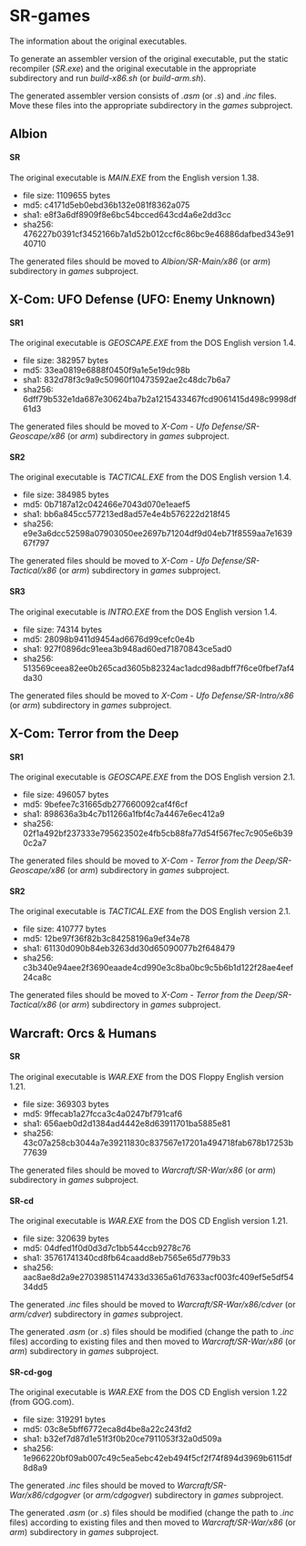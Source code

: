 # SR-games

The information about the original executables.

To generate an assembler version of the original executable, put the static recompiler (*SR.exe*) and the original executable in the appropriate subdirectory and run *build-x86.sh* (or *build-arm.sh*).

The generated assembler version consists of *.asm* (or *.s*) and *.inc* files. Move these files into the appropriate subdirectory in the *games* subproject.

## Albion

#### SR

The original executable is *MAIN.EXE* from the English version 1.38.

* file size: 1109655 bytes
* md5: c4171d5eb0ebd36b132e081f8362a075
* sha1: e8f3a6df8909f8e6bc54bcced643cd4a6e2dd3cc
* sha256: 476227b0391cf3452166b7a1d52b012ccf6c86bc9e46886dafbed343e9140710

The generated files should be moved to *Albion/SR-Main/x86* (or *arm*) subdirectory in *games* subproject.

## X-Com: UFO Defense (UFO: Enemy Unknown)

#### SR1

The original executable is *GEOSCAPE.EXE* from the DOS English version 1.4.

* file size: 382957 bytes
* md5: 33ea0819e6888f0450f9a1e5e19dc98b
* sha1: 832d78f3c9a9c50960f10473592ae2c48dc7b6a7
* sha256: 6dff79b532e1da687e30624ba7b2a1215433467fcd9061415d498c9998df61d3

The generated files should be moved to *X-Com - Ufo Defense/SR-Geoscape/x86* (or *arm*) subdirectory in *games* subproject.

#### SR2

The original executable is *TACTICAL.EXE* from the DOS English version 1.4.

* file size: 384985 bytes
* md5: 0b7187a12c042466e7043d070e1eaef5
* sha1: bb6a845cc577213ed8ad57e4e4b576222d218f45
* sha256: e9e3a6dcc52598a07903050ee2697b71204df9d04eb71f8559aa7e163967f797

The generated files should be moved to *X-Com - Ufo Defense/SR-Tactical/x86* (or *arm*) subdirectory in *games* subproject.

#### SR3

The original executable is *INTRO.EXE* from the DOS English version 1.4.

* file size: 74314 bytes
* md5: 28098b9411d9454ad6676d99cefc0e4b
* sha1: 927f0896dc91eea3b948ad60ed71870843ce5ad0
* sha256: 513569ceea82ee0b265cad3605b82324ac1adcd98adbff7f6ce0fbef7af4da30

The generated files should be moved to *X-Com - Ufo Defense/SR-Intro/x86* (or *arm*) subdirectory in *games* subproject.

## X-Com: Terror from the Deep

#### SR1

The original executable is *GEOSCAPE.EXE* from the DOS English version 2.1.

* file size: 496057 bytes
* md5: 9befee7c31665db277660092caf4f6cf
* sha1: 898636a3b4c7b11266a1fbf4c7a4467e6ec412a9
* sha256: 02f1a492bf237333e795623502e4fb5cb88fa77d54f567fec7c905e6b390c2a7

The generated files should be moved to *X-Com - Terror from the Deep/SR-Geoscape/x86* (or *arm*) subdirectory in *games* subproject.

#### SR2

The original executable is *TACTICAL.EXE* from the DOS English version 2.1.

* file size: 410777 bytes
* md5: 12be97f36f82b3c84258196a9ef34e78
* sha1: 61130d090b84eb3263dd30d65090077b2f648479
* sha256: c3b340e94aee2f3690eaade4cd990e3c8ba0bc9c5b6b1d122f28ae4eef24ca8c

The generated files should be moved to *X-Com - Terror from the Deep/SR-Tactical/x86* (or *arm*) subdirectory in *games* subproject.

## Warcraft: Orcs & Humans

#### SR

The original executable is *WAR.EXE* from the DOS Floppy English version 1.21.

* file size: 369303 bytes
* md5: 9ffecab1a27fcca3c4a0247bf791caf6
* sha1: 656aeb0d2d1384ad4442e8d63911701ba5885e81
* sha256: 43c07a258cb3044a7e39211830c837567e17201a494718fab678b17253b77639

The generated files should be moved to *Warcraft/SR-War/x86* (or *arm*) subdirectory in *games* subproject.

#### SR-cd

The original executable is *WAR.EXE* from the DOS CD English version 1.21.

* file size: 320639 bytes
* md5: 04dfed1f0d0d3d7c1bb544ccb9278c76
* sha1: 35761741340cd8fb64caadd8eb7565e65d779b33
* sha256: aac8ae8d2a9e27039851147433d3365a61d7633acf003fc409ef5e5df5434dd5

The generated *.inc* files should be moved to *Warcraft/SR-War/x86/cdver* (or *arm/cdver*) subdirectory in *games* subproject.

The generated *.asm* (or *.s*) files should be modified (change the path to *.inc* files) according to existing files and then moved to *Warcraft/SR-War/x86* (or *arm*) subdirectory in *games* subproject.

#### SR-cd-gog

The original executable is *WAR.EXE* from the DOS CD English version 1.22 (from GOG.com).

* file size: 319291 bytes
* md5: 03c8e5bff6772eca8d4be8a22c243fd2
* sha1: b32ef7d87d1e51f3f0b20ce7911053f32a0d509a
* sha256: 1e966220bf09ab007c49c5ea5ebc42eb494f5cf2f74f894d3969b6115df8d8a9

The generated *.inc* files should be moved to *Warcraft/SR-War/x86/cdgogver* (or *arm/cdgogver*) subdirectory in *games* subproject.

The generated *.asm* (or *.s*) files should be modified (change the path to *.inc* files) according to existing files and then moved to *Warcraft/SR-War/x86* (or *arm*) subdirectory in *games* subproject.

